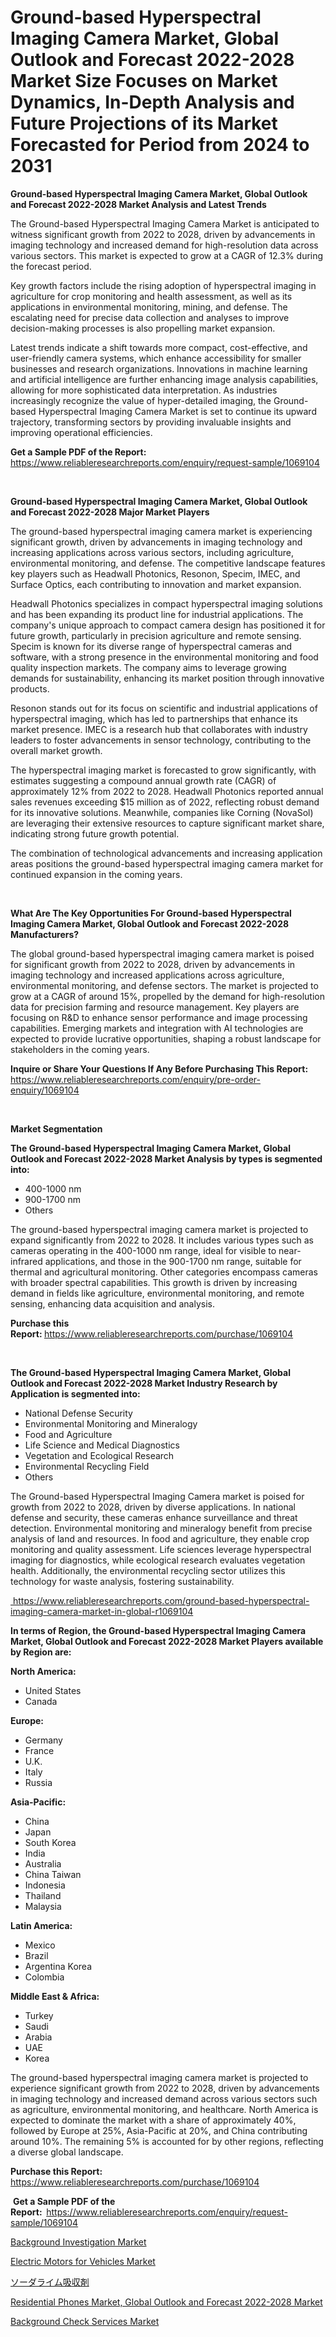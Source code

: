 <p><h1>Ground-based Hyperspectral Imaging Camera Market, Global Outlook and Forecast 2022-2028 Market Size Focuses on Market Dynamics, In-Depth Analysis and Future Projections of its Market Forecasted for Period from 2024 to 2031</h1></p><p><strong>Ground-based Hyperspectral Imaging Camera Market, Global Outlook and Forecast 2022-2028 Market Analysis and Latest Trends</strong></p>
<p><p>The Ground-based Hyperspectral Imaging Camera Market is anticipated to witness significant growth from 2022 to 2028, driven by advancements in imaging technology and increased demand for high-resolution data across various sectors. This market is expected to grow at a CAGR of 12.3% during the forecast period. </p><p>Key growth factors include the rising adoption of hyperspectral imaging in agriculture for crop monitoring and health assessment, as well as its applications in environmental monitoring, mining, and defense. The escalating need for precise data collection and analyses to improve decision-making processes is also propelling market expansion.</p><p>Latest trends indicate a shift towards more compact, cost-effective, and user-friendly camera systems, which enhance accessibility for smaller businesses and research organizations. Innovations in machine learning and artificial intelligence are further enhancing image analysis capabilities, allowing for more sophisticated data interpretation. As industries increasingly recognize the value of hyper-detailed imaging, the Ground-based Hyperspectral Imaging Camera Market is set to continue its upward trajectory, transforming sectors by providing invaluable insights and improving operational efficiencies.</p></p>
<p><strong>Get a Sample PDF of the Report:&nbsp;</strong> <a href="https://www.reliableresearchreports.com/enquiry/request-sample/1069104">https://www.reliableresearchreports.com/enquiry/request-sample/1069104</a></p>
<p>&nbsp;</p>
<p><strong>Ground-based Hyperspectral Imaging Camera Market, Global Outlook and Forecast 2022-2028 Major Market Players</strong></p>
<p><p>The ground-based hyperspectral imaging camera market is experiencing significant growth, driven by advancements in imaging technology and increasing applications across various sectors, including agriculture, environmental monitoring, and defense. The competitive landscape features key players such as Headwall Photonics, Resonon, Specim, IMEC, and Surface Optics, each contributing to innovation and market expansion.</p><p>Headwall Photonics specializes in compact hyperspectral imaging solutions and has been expanding its product line for industrial applications. The company's unique approach to compact camera design has positioned it for future growth, particularly in precision agriculture and remote sensing. Specim is known for its diverse range of hyperspectral cameras and software, with a strong presence in the environmental monitoring and food quality inspection markets. The company aims to leverage growing demands for sustainability, enhancing its market position through innovative products.</p><p>Resonon stands out for its focus on scientific and industrial applications of hyperspectral imaging, which has led to partnerships that enhance its market presence. IMEC is a research hub that collaborates with industry leaders to foster advancements in sensor technology, contributing to the overall market growth.</p><p>The hyperspectral imaging market is forecasted to grow significantly, with estimates suggesting a compound annual growth rate (CAGR) of approximately 12% from 2022 to 2028. Headwall Photonics reported annual sales revenues exceeding $15 million as of 2022, reflecting robust demand for its innovative solutions. Meanwhile, companies like Corning (NovaSol) are leveraging their extensive resources to capture significant market share, indicating strong future growth potential.</p><p>The combination of technological advancements and increasing application areas positions the ground-based hyperspectral imaging camera market for continued expansion in the coming years.</p></p>
<p>&nbsp;</p>
<p><strong>What Are The Key Opportunities For Ground-based Hyperspectral Imaging Camera Market, Global Outlook and Forecast 2022-2028 Manufacturers?</strong></p>
<p><p>The global ground-based hyperspectral imaging camera market is poised for significant growth from 2022 to 2028, driven by advancements in imaging technology and increased applications across agriculture, environmental monitoring, and defense sectors. The market is projected to grow at a CAGR of around 15%, propelled by the demand for high-resolution data for precision farming and resource management. Key players are focusing on R&D to enhance sensor performance and image processing capabilities. Emerging markets and integration with AI technologies are expected to provide lucrative opportunities, shaping a robust landscape for stakeholders in the coming years.</p></p>
<p><strong>Inquire or Share Your Questions If Any Before Purchasing This Report:</strong> <a href="https://www.reliableresearchreports.com/enquiry/pre-order-enquiry/1069104">https://www.reliableresearchreports.com/enquiry/pre-order-enquiry/1069104</a></p>
<p>&nbsp;</p>
<p><strong>Market Segmentation</strong></p>
<p><strong>The Ground-based Hyperspectral Imaging Camera Market, Global Outlook and Forecast 2022-2028 Market Analysis by types is segmented into:</strong></p>
<p><ul><li>400-1000 nm</li><li>900-1700 nm</li><li>Others</li></ul></p>
<p><p>The ground-based hyperspectral imaging camera market is projected to expand significantly from 2022 to 2028. It includes various types such as cameras operating in the 400-1000 nm range, ideal for visible to near-infrared applications, and those in the 900-1700 nm range, suitable for thermal and agricultural monitoring. Other categories encompass cameras with broader spectral capabilities. This growth is driven by increasing demand in fields like agriculture, environmental monitoring, and remote sensing, enhancing data acquisition and analysis.</p></p>
<p><strong>Purchase this Report:&nbsp;</strong><a href="https://www.reliableresearchreports.com/purchase/1069104">https://www.reliableresearchreports.com/purchase/1069104</a></p>
<p>&nbsp;</p>
<p><strong>The Ground-based Hyperspectral Imaging Camera Market, Global Outlook and Forecast 2022-2028 Market Industry Research by Application is segmented into:</strong></p>
<p><ul><li>National Defense Security</li><li>Environmental Monitoring and Mineralogy</li><li>Food and Agriculture</li><li>Life Science and Medical Diagnostics</li><li>Vegetation and Ecological Research</li><li>Environmental Recycling Field</li><li>Others</li></ul></p>
<p><p>The Ground-based Hyperspectral Imaging Camera market is poised for growth from 2022 to 2028, driven by diverse applications. In national defense and security, these cameras enhance surveillance and threat detection. Environmental monitoring and mineralogy benefit from precise analysis of land and resources. In food and agriculture, they enable crop monitoring and quality assessment. Life sciences leverage hyperspectral imaging for diagnostics, while ecological research evaluates vegetation health. Additionally, the environmental recycling sector utilizes this technology for waste analysis, fostering sustainability.</p></p>
<p><a href="https://www.reliableresearchreports.com/ground-based-hyperspectral-imaging-camera-market-in-global-r1069104">&nbsp;https://www.reliableresearchreports.com/ground-based-hyperspectral-imaging-camera-market-in-global-r1069104</a></p>
<p><strong>In terms of Region, the Ground-based Hyperspectral Imaging Camera Market, Global Outlook and Forecast 2022-2028 Market Players available by Region are:</strong></p>
<p>
    <p> <strong> North America: </strong>
        <ul>
            <li>United States</li>
            <li>Canada</li>
        </ul>
        </p> 
    <p> <strong> Europe: </strong>
        <ul>
            <li>Germany</li>
            <li>France</li>
            <li>U.K.</li>
            <li>Italy</li>
            <li>Russia</li>
        </ul>
        </p> 
    <p> <strong> Asia-Pacific: </strong>
        <ul>
            <li>China</li>
            <li>Japan</li>
            <li>South Korea</li>
            <li>India</li>
            <li>Australia</li>
            <li>China Taiwan</li>
            <li>Indonesia</li>
            <li>Thailand</li>
            <li>Malaysia</li>
        </ul>
        </p> 
    <p> <strong> Latin America: </strong>
        <ul>
            <li>Mexico</li>
            <li>Brazil</li>
            <li>Argentina Korea</li>
            <li>Colombia</li>
        </ul>
        </p> 
    <p> <strong> Middle East & Africa: </strong>
        <ul>
            <li>Turkey</li>
            <li>Saudi</li>
            <li>Arabia</li>
            <li>UAE</li>
            <li>Korea</li>
        </ul>
    </p>
    </p>
<p><p>The ground-based hyperspectral imaging camera market is projected to experience significant growth from 2022 to 2028, driven by advancements in imaging technology and increased demand across various sectors such as agriculture, environmental monitoring, and healthcare. North America is expected to dominate the market with a share of approximately 40%, followed by Europe at 25%, Asia-Pacific at 20%, and China contributing around 10%. The remaining 5% is accounted for by other regions, reflecting a diverse global landscape.</p></p>
<p><strong>Purchase this Report: </strong><a href="https://www.reliableresearchreports.com/purchase/1069104">https://www.reliableresearchreports.com/purchase/1069104</a></p>
<p>&nbsp;<strong>Get a Sample PDF of the Report:&nbsp;&nbsp;</strong><a href="https://www.reliableresearchreports.com/enquiry/request-sample/1069104">https://www.reliableresearchreports.com/enquiry/request-sample/1069104</a></p>
<p><strong></strong></p>
<p><p><a href="https://www.linkedin.com/pulse/strategic-roadmap-success-global-background-investigation-market-shsgf?trackingId=qCjKMhsgRdW%2BtBRO69m7YQ%3D%3D">Background Investigation Market</a></p><p><a href="https://medium.com/@abigailakonb356/the-global-electric-motors-for-vehicles-market-is-expected-to-witness-a-compound-annual-growth-25a65da5b387">Electric Motors for Vehicles Market</a></p><p><a href="https://medium.com/@alioukaye1/soda-lime-absorbent-market-%E3%81%AF-%E3%82%B3%E3%82%B9%E3%83%88%E7%AE%A1%E7%90%86%E3%81%A8%E5%8A%B9%E7%8E%87%E5%90%91%E4%B8%8A%E3%82%92%E5%84%AA%E5%85%88%E3%81%97%E3%81%BE%E3%81%99-%E3%81%95%E3%82%89%E3%81%AB-%E5%A0%B1%E5%91%8A%E6%9B%B8%E3%81%AF%E5%B8%82%E5%A0%B4%E3%81%AE%E9%9C%80%E8%A6%81%E9%9D%A2%E3%81%A8%E4%BE%9B%E7%B5%A6%E9%9D%A2%E3%81%AE%E4%B8%A1%E6%96%B9%E3%82%92%E3%82%AB%E3%83%90%E3%83%BC%E3%81%97%E3%81%A6%E3%81%84%E3%81%BE%E3%81%99-soda-lime-absorbent-21ea5a1b8f8b?postPublishedType=initial">ソーダライム吸収剤</a></p><p><a href="https://github.com/AlisaRowe24/Market-Research-Report-List-1/blob/main/residential-phones-market-global-outlook-and-forecast-2022-2028-market.md">Residential Phones Market, Global Outlook and Forecast 2022-2028 Market</a></p><p><a href="https://www.linkedin.com/pulse/background-check-services-market-global-insights-sales-trends-tiegf?trackingId=KGEzxh1hRvG0aD1PB5MR0g%3D%3D">Background Check Services Market</a></p></p>